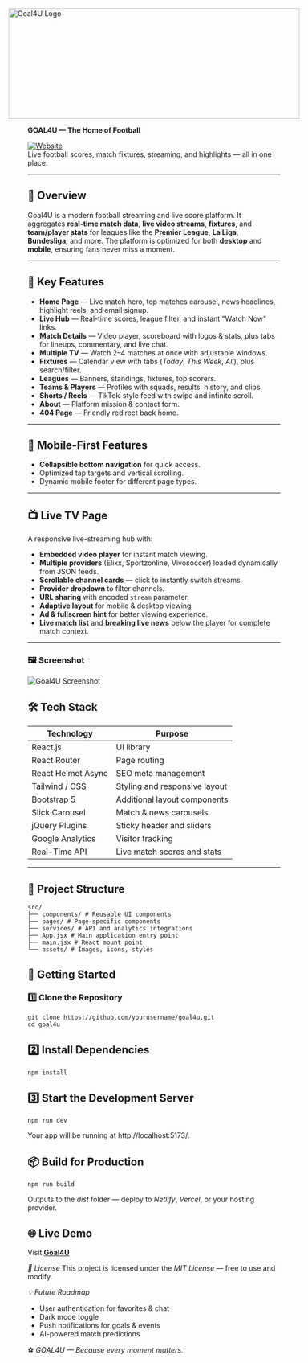 <div style="display: flex; justify-content: center;">
  <picture>
    <source srcset="https://goal4u.netlify.app/assets/img/white-logo.png" media="(prefers-color-scheme: dark)">
    <img src="https://goal4u.netlify.app/assets/img/fav2.png" alt="Goal4U Logo" width="580" height="220">
  </picture>
</div>


**GOAL4U — The Home of Football**

[![Website](https://img.shields.io/badge/Live%20Site-Goal4U-green?style=for-the-badge&logo=netlify)](https://goal4u.netlify.app)  
Live football scores, match fixtures, streaming, and highlights — all in one place.


---

## 📖 Overview
Goal4U is a modern football streaming and live score platform. It aggregates **real-time match data**, **live video streams**, **fixtures**, and **team/player stats** for leagues like the **Premier League**, **La Liga**, **Bundesliga**, and more. The platform is optimized for both **desktop** and **mobile**, ensuring fans never miss a moment.

---

## 🎯 Key Features

- **Home Page** — Live match hero, top matches carousel, news headlines, highlight reels, and email signup.  
- **Live Hub** — Real-time scores, league filter, and instant "Watch Now" links.  
- **Match Details** — Video player, scoreboard with logos & stats, plus tabs for lineups, commentary, and live chat.  
- **Multiple TV** — Watch 2–4 matches at once with adjustable windows.  
- **Fixtures** — Calendar view with tabs (*Today*, *This Week*, *All*), plus search/filter.  
- **Leagues** — Banners, standings, fixtures, top scorers.  
- **Teams & Players** — Profiles with squads, results, history, and clips.  
- **Shorts / Reels** — TikTok-style feed with swipe and infinite scroll.  
- **About** — Platform mission & contact form.  
- **404 Page** — Friendly redirect back home.


---

## 📲 Mobile-First Features
- **Collapsible bottom navigation** for quick access.
- Optimized tap targets and vertical scrolling.
- Dynamic mobile footer for different page types.

---

## 📺 Live TV Page

A responsive live-streaming hub with:
- **Embedded video player** for instant match viewing.
- **Multiple providers** (Elixx, Sportzonline, Vivosoccer) loaded dynamically from JSON feeds.
- **Scrollable channel cards** — click to instantly switch streams.
- **Provider dropdown** to filter channels.
- **URL sharing** with encoded `stream` parameter.
- **Adaptive layout** for mobile & desktop viewing.
- **Ad & fullscreen hint** for better viewing experience.
- **Live match list** and **breaking live news** below the player for complete match context.

---

### 🖼 Screenshot

 <img src="https://goal4u.netlify.app/assets/img/stock/live-tv-ss.png" alt="Goal4U Screenshot" >


## 🛠 Tech Stack

| Technology        | Purpose                                      |
|-------------------|----------------------------------------------|
| React.js          | UI library                                   |
| React Router      | Page routing                                 |
| React Helmet Async| SEO meta management                          |
| Tailwind / CSS    | Styling and responsive layout                |
| Bootstrap 5       | Additional layout components                 |
| Slick Carousel    | Match & news carousels                       |
| jQuery Plugins    | Sticky header and sliders                    |
| Google Analytics  | Visitor tracking                             |
| Real-Time API     | Live match scores and stats                  |

---

## 📂 Project Structure
```
src/
├── components/ # Reusable UI components
├── pages/ # Page-specific components
├── services/ # API and analytics integrations
├── App.jsx # Main application entry point
├── main.jsx # React mount point
└── assets/ # Images, icons, styles
```

## 🚀 Getting Started

### 1️⃣ Clone the Repository
```
git clone https://github.com/yourusername/goal4u.git
cd goal4u
```


## 2️⃣ Install Dependencies
```
npm install
```


## 3️⃣ Start the Development Server
```
npm run dev
```

Your app will be running at http://localhost:5173/.

## 📦 Build for Production

```
npm run build
```

Outputs to the *dist* folder — deploy to *Netlify*, *Vercel*, or your hosting provider.

## 🌐 Live Demo
Visit [**Goal4U**](https://goal4u.netlify.app)


*📜 License*
This project is licensed under the *MIT License* — free to use and modify.

*💡 Future Roadmap*
- User authentication for favorites & chat
- Dark mode toggle
- Push notifications for goals & events
- AI-powered match predictions

⚽ *GOAL4U — Because every moment matters.*


